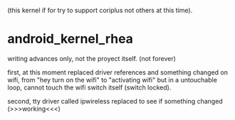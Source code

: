 (this kernel if for try to support coriplus not others at this time).

# android_kernel_rhea
writing advances only, not the proyect itself. (not forever)

first, at this moment replaced driver references and something changed on wifi, from "hey turn on the wifi" to "activating wifi" but in a untouchable loop, cannot touch the wifi switch itself (switch locked).

second, tty driver called ipwireless replaced to see if something changed (>>>working<<<)
